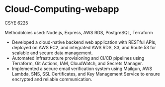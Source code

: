 # Cloud-Computing-webapp
CSYE 6225

Methodoloies used: Node.js, Express, AWS RDS, PostgreSQL, Terraform

- Developed a cloud-native backend web application with RESTful APIs, deployed on AWS EC2, and integrated AWS RDS, S3, and Route 53 for scalable and secure data management.
- Automated infrastructure provisioning and CI/CD pipelines using Terraform, Git Actions, IAM, CloudWatch, and Secrets Manager.
- Implemented a secure email verification system using Mailgun, AWS Lambda, SNS, SSL Certificates, and Key Management Service to ensure encrypted and reliable communication.
